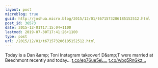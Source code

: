 ```yaml
---
layout: post
microblog: true
guid: http://joshua.micro.blog/2015/12/01/t671573206185152512.html
post_id: 36573
date: 2015-12-01T17:15:04+1100
lastmod: 2019-07-30T17:41:26+1100
type: post
url: /2015/12/01/t671573206185152512.html
---
```

Today is a Dan &amp;amp; Toni Instagram takeover! D&amp;amp;T were married at Beechmont recently and today… [t.co/ep76ue5eL...](https://t.co/ep76ue5eLS) [t.co/wbg5RnGkz...](https://t.co/wbg5RnGkzE)
